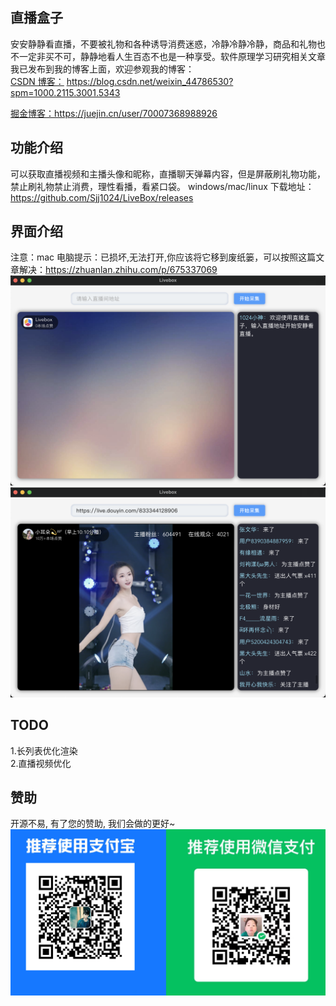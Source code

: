 ## 直播盒子

安安静静看直播，不要被礼物和各种诱导消费迷惑，冷静冷静冷静，商品和礼物也不一定非买不可，静静地看人生百态不也是一种享受。软件原理学习研究相关文章我已发布到我的博客上面，欢迎参观我的博客：  
[CSDN 博客：](https://blog.csdn.net/weixin_44786530?spm=1000.2115.3001.5343) https://blog.csdn.net/weixin_44786530?spm=1000.2115.3001.5343

[掘金博客：](https://juejin.cn/user/70007368988926)https://juejin.cn/user/70007368988926

## 功能介绍

可以获取直播视频和主播头像和昵称，直播聊天弹幕内容，但是屏蔽刷礼物功能，禁止刷礼物禁止消费，理性看播，看紧口袋。
windows/mac/linux 下载地址：https://github.com/Sjj1024/LiveBox/releases

## 界面介绍

注意：mac 电脑提示：已损坏,无法打开,你应该将它移到废纸篓，可以按照这篇文章解决：https://zhuanlan.zhihu.com/p/675337069
![alt text](./analysis/image-2.png)
![alt text](./analysis/image-5.png)

## TODO

1.长列表优化渲染  
2.直播视频优化

## 赞助

开源不易, 有了您的赞助, 我们会做的更好~
![alt text](./analysis/pay.png)
